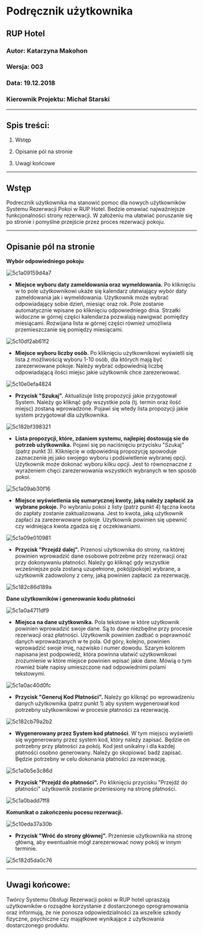 # Podręcznik użytkownika

## RUP Hotel

### Autor: Katarzyna Makohon

### Wersja: 003

### Data: 19.12.2018

### Kierownik Projektu: Michał Starski

---

## Spis treści:

1. Wstęp

2. Opisanie pól na stronie

3. Uwagi końcowe

---

## Wstęp

Podrecznik użytkownika ma stanowić pomoc dla nowych użytkowników Systemu Rezerwacji Pokoi w RUP Hotel. Bedzie omawiać najważniejsze funkcjonalności strony rezerwacji.  W założeniu ma ułatwiać poruszanie się po stronie i pomyślne przejście przez proces rezerwacji pokoju. 

---

## Opisanie pól na stronie

**Wybór odpowiedniego pokoju**

![5c1a09159d4a7](https://i.loli.net/2018/12/19/5c1a09159d4a7.png)

+ **Miejsce wyboru daty zameldowania oraz wymeldowania.** Po kliknięciu w to pole użytkownikowi ukaże się kalendarz ułatwiający wybór daty zameldowania jak i wymeldowania. Użytkownik może wybrać odpowiadający sobie dzień, miesiąc oraz rok. Pole zostanie automatycznie wpisane po kliknięciu odpowiedniego dnia. Strzałki widoczne w górnej części kalendarza pozwalają nawigwać pomiędzy miesiącami. Rozwijana lista w górnej części również umożliwia przemieszczanie się pomiędzy miesiącami.

![5c10df2ab61f2](https://i.loli.net/2018/12/12/5c10df2ab61f2.png)

+ **Miejsce wyboru liczby osób.** Po kliknięciu użytkownikowi wyświetli się lista z możliwością wyboru 1-10 osób, dla których mają być zarezerwowane pokoje. Należy wybrać odpowiednią liczbę odpowiadającą ilości miejsc jakie użytkownik chce zarezerwować.

![5c10e0efa4824](https://i.loli.net/2018/12/12/5c10e0efa4824.png)

+ **Przycisk "Szukaj".** Aktualizuje listę propozycji jakie przygotował System. Należy go kliknąć gdy wszystkie pola (tj. termin oraz ilość miejsc) zostaną wprowadzone. Pojawi się wtedy lista propozycji jakie system przygotował dla użytkownika. 

![5c182bf398321](https://i.loli.net/2018/12/18/5c182bf398321.png)

+ **Lista propozycji, które, zdaniem systemu, najlepiej dostosują sie do potrzeb użytkownika.**  Pojawi się po naciśnięciu przycisku "Szukaj" (patrz punkt 3). Kliknięcie w odpowiednią propozycję spowoduje zaznaczenie jej jako swojego wyboru i podświetlenie wybranej opcji. Użytkownik może dokonać wyboru kilku opcji. Jest to równoznaczne z wyrażeniem chęci zarezerwowania wszystkich wybranych w ten sposób pokoi.

![5c1a09ab30f16](https://i.loli.net/2018/12/19/5c1a09ab30f16.png)



+ **Miejsce wyświetlenia się sumarycznej kwoty, jaką należy zapłacić za wybrane pokoje.** Po wybraniu pokoi z listy (patrz punkt 4) łączna kwota do zapłaty zostanie zaktualizowana. Jest to kwota, jaką użytkownik zapłaci za zarezerwowane pokoje. Użytkownik powinien się upewnić czy widniejąca kwota zgadza się z oczekiwaniami.

![5c1a09e010981](https://i.loli.net/2018/12/19/5c1a09e010981.png)

+ **Przycisk "Przejdź dalej".** Przenosi użytkownika do strony, na której powinien wprowadzić dane osobowe potrzebne przy rezerwacji oraz przy dokonywaniu płatności. Należy go kliknąć gdy wszystkie wcześniejsze pola zostaną uzupełnione, pokój(pokoje) wybrane, a użytkownik zadowolony z ceny, jaką powinien zapłacić za rezerwację. 

![5c182c86d189a](https://i.loli.net/2018/12/18/5c182c86d189a.png)

**Dane użytkowników i generowanie kodu płatności**

![5c1a0a4711df9](https://i.loli.net/2018/12/19/5c1a0a4711df9.png)

+ **Miejsca na dane użytkownika.** Pola tekstowe w które użytkownik powinien wprowadzić swoje dane. Są to dane niezbędne przy procesie rezerwacji oraz płatności. Użytkownik powinien zadbać o poprawność danych wprowadzanych w te pola. Od góry, kolejno, powinien wprowadzić swoje imię, nazwisko i numer dowodu. Szarym kolorem napisana jest podpowiedź, która powinna ułatwić użytkownikowi zrozumienie w które miejsce powinien wpisać jakie dane.  Mówią o tym również białe napisy umieszczone nad odpowiednimi polami tekstowymi. 

![5c1a0ac40d0fc](https://i.loli.net/2018/12/19/5c1a0ac40d0fc.png)

+ **Przycisk "Generuj Kod Płatności".** Należy go kliknąć po wprowadzeniu danych użytkownika (patrz punkt 1) aby system wygenerował kod potrzebny użytkownikowi w procesie płatności za rezerwację. 

![5c182cb79a2b2](https://i.loli.net/2018/12/18/5c182cb79a2b2.png)

+ **Wygenerowany przez System kod płatności**. W tym miejscu wyświetli się wygenerowany przez system kod, który należy zapisać. Będzie on potrzebny przy płatności za pokój. Kod jest unikalny i dla każdej płatności osobno generowany. Należy go skopiować badź zapisać. Będzie potrzebny w celu dokonania płatności za rezerwację. 

![5c1a0b5e3c86d](https://i.loli.net/2018/12/19/5c1a0b5e3c86d.png)

+ **Przycisk "Przejdź do płatności".** Po kliknięciu przycisku "Przejdź do płatności" użytkownik zostanie przeniesiony na stronę płatności.

![5c1a0badd7ff8](https://i.loli.net/2018/12/19/5c1a0badd7ff8.png)

**Komunikat o zakończeniu pocesu rezerwacji.**

![5c10eda37a30b](https://i.loli.net/2018/12/12/5c10eda37a30b.png)

+ **Przycisk "Wróć do strony głównej".** Przeniesie użytkownika na stronę główną, aby ewentualnie mógł zarezerwować nowy pokój w innym terminie.

![5c182d5da0c76](https://i.loli.net/2018/12/18/5c182d5da0c76.png)

---

## Uwagi końcowe:

Twórcy Systemu Obsługi Rezerwacji pokoi w RUP hotel upraszają użytkowników o rozsądne korzystanie z dostarczonego oprogramowania oraz informują, że nie ponosza odpowiedzialności za wszelkie szkody fizyczne, psychiczne czy majątkowe wynikające z użytkowania dostarczonego produktu.
